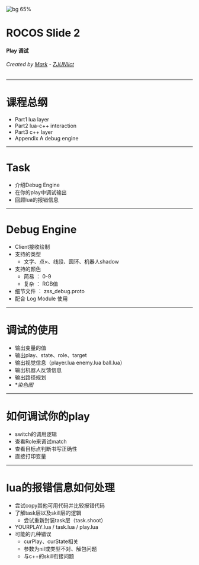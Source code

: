 <!-- $theme: gaia -->
<!-- page_number: true -->
<!-- footer: © Copyright 2020,Mark ZJUNlict -->
![bg 65%](img1/robot_alpha.png)

# ROCOS Slide 2

#### Play 调试

###### Created by [Mark](https://github.com/ZJUMark) - [ZJUNlict](https://github.com/ZJUSSL/TeamDescription)
---
# 课程总纲
* Part1 lua layer
* Part2 lua-c++ interaction
* Part3 c++ layer
* Appendix A debug engine
---
# Task
* 介绍Debug Engine
* 在你的play中调试输出
* 回顾lua的报错信息
---
# Debug Engine
* Client接收绘制
* 支持的类型
	* 文字、点×、线段、圆环、机器人shadow
* 支持的颜色
	* 简易 ： 0-9
	* 复杂 ： RGB值
* 细节文件 ： zss_debug.proto
* 配合 Log Module 使用

---
# 调试的使用
* 输出变量的值
* 输出play、state、role、target
* 输出视觉信息（player.lua enemy.lua ball.lua）
* 输出机器人反馈信息
* 输出路径规划
* \**染色图*

---
# 如何调试你的play
* switch的调用逻辑
* 查看Role来调试match
* 查看目标点判断书写正确性
* 直接打印变量

---
# lua的报错信息如何处理
* 尝试copy其他可用代码并比较报错代码
* 了解task层以及skill层的逻辑
	* 尝试重新封装task层（task.shoot）
* YOURPLAY.lua / task.lua / play.lua
* 可能的几种错误
	* curPlay、curState相关
	* 参数为nil或类型不对、解包问题
	* 与c++的skill衔接问题
